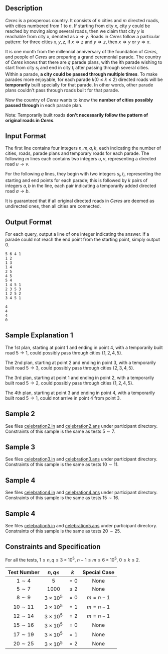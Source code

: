 ## Description

*Ceres* is a prosperous country. It consists of $n$ cities and $m$ directed roads, with cities numbered from $1$ to $n$. If starting from city $x$, city $y$ could be reached by moving along several roads, then we claim that city $y$ is reachable from city $x$, denoted as $x \Rightarrow y$. Roads in *Ceres* follow a particular pattern: for three cities $x,y,z$, if $x \Rightarrow z$ and $y \Rightarrow z$, then $x \Rightarrow y$ or $y \Rightarrow x$. 

It is one month from the millennial anniversary of the foundation of *Ceres*, and people of *Ceres* are preparing a grand ceremonial parade. The country of *Ceres* knows that there are $q$ parade plans, with the $i$th parade wishing to start from city $s_i$ and end in city $t_i$ after passing through several cities. Within a parade, **a city could be passed through multiple times**. To make parades more enjoyable, for each parade $k(0 \leq k \leq 2)$ directed roads will be **temporarily** built specially for that parade. In other words, other parade plans couldn't pass through roads built for that parade.

Now the country of *Ceres* wants to know the **number of cities possibly passed through** in each parade plan.

Note: Temporarily built roads **don't necessarily follow the pattern of original roads in *Ceres***.

## Input Format

The first line contains four integers $n,m,q,k$, each indicating the number of cities, roads, parade plans and temporary roads for each parade. The following $m$ lines each contains two integers $u,v$, representing a directed road $u \rightarrow v$.

For the following $q$ lines, they begin with two integers $s_i,t_i$, representing the starting and end points for each parade; this is followed by $k$ pairs of integers $a,b$ in the line, each pair indicating a temporarily added directed road $a \rightarrow b$.

It is guaranteed that if all original directed roads in *Ceres* are deemed as undirected ones, then all cities are connected.

## Output Format

For each query, output a line of one integer indicating the answer. If a parade could not reach the end point from the starting point, simply output $0$.

```input1
5 6 4 1
1 2
1 3
1 4
2 5
4 5
5 4
1 4 5 1
2 3 5 3
1 2 5 2
3 4 5 1
```
```output1
4
4
4
0
```

## Sample Explanation 1

The $1$st plan, starting at point $1$ and ending in point $4$, with a temporarily built road $5 \rightarrow 1$, could possibly pass through cities $\{ 1,2,4,5 \}$.

The $2$nd plan, starting at point $2$ and ending in point $3$, with a temporarily built road $5 \rightarrow 3$, could possibly pass through cities $\{ 2,3,4,5 \}$.

The $3$rd plan, starting at point $1$ and ending in point $2$, with a temporarily built road $5 \rightarrow 2$, could possibly pass through cities $\{ 1,2,4,5 \}$.

The $4$th plan, starting at point $3$ and ending in point $4$, with a temporarily built road $5 \rightarrow 1$, could not arrive in point $4$ from point $3$.

## Sample 2

See files [celebration2.in](file://celebration2.in) and [celebration2.ans](file://celebration2.ans) under participant directory.  
Constraints of this sample is the same as tests $5 \sim  7$.

## Sample 3

See files [celebration3.in](file://celebration3.in) and [celebration3.ans](file://celebration3.ans) under participant directory.  
Constraints of this sample is the same as tests $10 \sim 11$.

## Sample 4

See files [celebration4.in](file://celebration4.in) and [celebration4.ans](file://celebration4.ans) under participant directory.  
Constraints of this sample is the same as tests $15 \sim 16$.

## Sample 4

See files [celebration5.in](file://celebration5.in) and [celebration5.ans](file://celebration5.ans) under participant directory.  
Constraints of this sample is the same as tests $20 \sim 25$.


## Constraints and Specification

For all the tests, $1 \leq n,q \leq 3 \times 10^5$, $n-1 \leq m \leq 6 \times 10^5$, $0 \leq k \leq 2$.

|Test Number|$n,q \leq$|$k$|Special Case|
|:---:|:---:|:---:|:---:|
|$1 \sim 4$|$5$|$=0$|$\text{None}$|
|$5 \sim 7$|$1000$|$\leq 2$|$\text{None}$|
|$8 \sim 9$|$3 \times 10^5$|$=0$|$m=n-1$|
|$10 \sim 11$|$3 \times 10^5$|$=1$|$m=n-1$|
|$12 \sim 14$|$3 \times 10^5$|$=2$|$m=n-1$|
|$15 \sim 16$|$3 \times 10^5$|$=0$|$\text{None}$|
|$17 \sim 19$|$3 \times 10^5$|$=1$|$\text{None}$|
|$20 \sim 25$|$3 \times 10^5$|$=2$|$\text{None}$|
